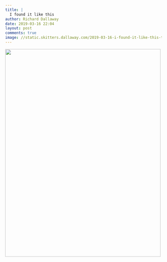 ```yaml
---
title: |
  I found it like this
author: Richard Dallaway
date: 2019-03-16 22:04
layout: post
comments: true
image: //static.skitters.dallaway.com/2019-03-16-i-found-it-like-this-thumb-1-IMG_7808.jpg
---
```


<div>
        <a href="//static.skitters.dallaway.com/2019-03-16-i-found-it-like-this-fullsize-1-IMG_7808.jpg">
          <img src="//static.skitters.dallaway.com/2019-03-16-i-found-it-like-this-thumb-1-IMG_7808.jpg" width="500" height="667"/>
        </a>
      </div>



  

      